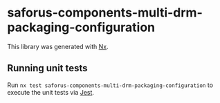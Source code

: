 # saforus-components-multi-drm-packaging-configuration

This library was generated with [Nx](https://nx.dev).

## Running unit tests

Run `nx test saforus-components-multi-drm-packaging-configuration` to execute the unit tests via [Jest](https://jestjs.io).
